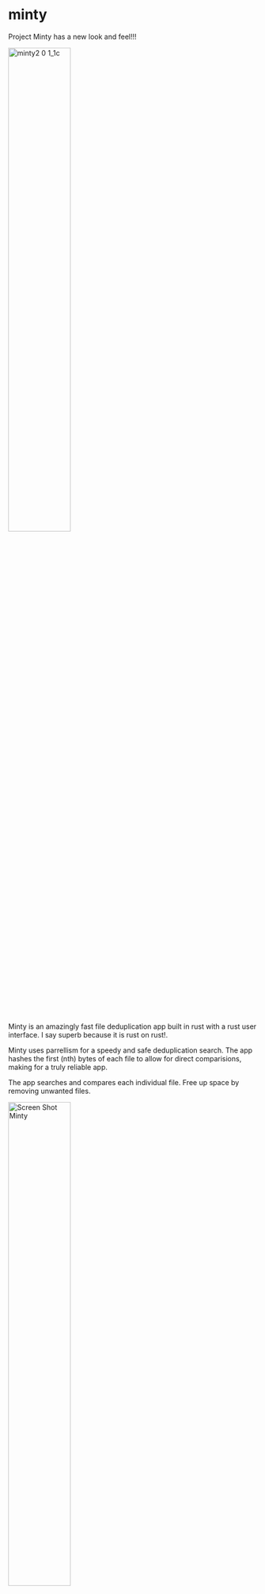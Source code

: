 # minty

Project Minty has a new look and feel!!! 

<img width="50%" alt="minty2 0 1_1c" src="https://user-images.githubusercontent.com/97703291/163831464-334bcb27-92eb-4576-8728-5a19d5fe090d.png">
 
Minty is an amazingly fast file deduplication app built in rust with a rust user interface. I say superb because it is rust on rust!.

Minty uses parrellism for a speedy and safe deduplication search. The app hashes the first (nth) bytes of each file to allow for direct comparisions, making for a truly reliable app.

The app searches and compares each individual file. Free up space by removing unwanted files. 
 
<img width="50%" alt="Screen Shot Minty" src="https://user-images.githubusercontent.com/97703291/163832597-89fc03ec-c1c1-4185-a22c-bf402b29feb4.gif">
 
Old Look and Feel  

<img width="50%" alt="Screen Shot Minty" src="https://user-images.githubusercontent.com/97703291/163004655-e4ab6314-6010-45c0-984c-8b412cdfdc89.gif">
 
You can view all duplicate files and batch delete them for each file collection. No more having to delete one file at time!

<img width="50%" alt="Screen Shot Minty" src="https://user-images.githubusercontent.com/97703291/163003275-0b4ed1f3-25bd-470a-abf2-77b312fc67d0.gif">

## Installation
#### Hombebrew
```
brew tap mjehrhart/minty
brew install mjehrhart/minty/minty
```

#### Upgrade
```
brew update
brew upgrade mjehrhart/minty/minty
```
or

```
brew uninstall mjehrhart/minty/minty
brew install mjehrhart/minty/minty
```

This app is free to use and is a work in progress.   

If you have any question, comments, or concerns please visit here:  
https://github.com/mjehrhart/minty/discussions  


